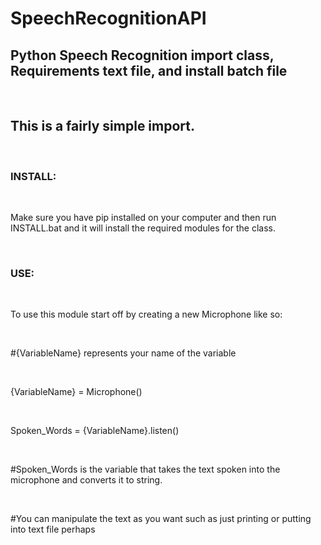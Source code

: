 # SpeechRecognitionAPI


    
<html>
    <h2>Python Speech Recognition import class, Requirements text file, and install batch file</h2><br>
    <h2>This is a fairly simple import.</h2><br>
    <h3>INSTALL:</h3><br>
    <p>Make sure you have pip installed on your computer and then run INSTALL.bat and it will install the required modules for the class.</p><br>
    <h3>USE:</h3><br>
    <p>To use this module start off by creating a new Microphone like so:</p><br>
    <p>#{VariableName} represents your name of the variable</p><br>
    <p>{VariableName} = Microphone()</p><br>
    <p>Spoken_Words = {VariableName}.listen()</p><br>
    <p>#Spoken_Words is the variable that takes the text spoken into the microphone and converts it to string.</p><br>
    <p>#You can manipulate the text as you want such as just printing or putting into text file perhaps</p>
    </html>

